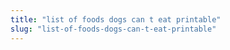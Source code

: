 ```yaml
---
title: "list of foods dogs can t eat printable"
slug: "list-of-foods-dogs-can-t-eat-printable"
---
```


